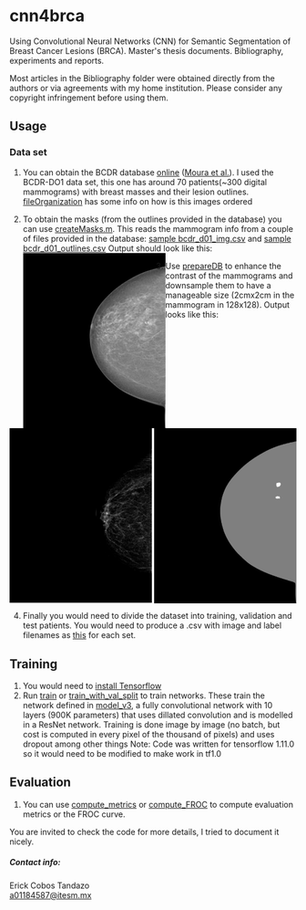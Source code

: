 # cnn4brca
Using Convolutional Neural Networks (CNN) for Semantic Segmentation of Breast Cancer Lesions (BRCA). Master's thesis documents. Bibliography, experiments and reports.

Most articles in the Bibliography folder were obtained directly from the authors or via agreements with my home institution. Please consider any copyright infringement before using them.

## Usage
### Data set
1. You can obtain the BCDR database [online](http://bcdr.inegi.up.pt/) ([Moura et al.](http://dx.doi.org/10.1007/s11548-013-0838-2)). I used the BCDR-DO1 data set, this one has around 70 patients(~300 digital mammograms) with breast masses and their lesion outlines. [fileOrganization](database_info/file_Organization) has some info on how is this images ordered
2. To obtain the masks (from the outlines provided in the database) you can use [createMasks.m](database_info/createMask/createMask.m). This reads the mammogram info from a couple of files provided in the database: [sample bcdr_d01_img.csv](database_info/createMask/bcdr_d01_img.csv) and [sample bcdr_d01_outlines.csv](database_info/createMask/bcdr_d01_outlines.csv)
Output should look like this:
<img src="database_info/createMask/img_20_30_1_RCC.png" width="250" align='left'> <img src="database_info/createMask/img_20_30_1_RCC_mask.png" width="250" align='right'>

3. Use [prepareDB](code/prepareDB.py) to enhance the contrast of the mammograms and downsample them to have a manageable size (2cmx2cm in the mammogram in 128x128).
Output looks like this:
<img src="docs/report/plots/mammogram_resized.png" width="250" align='center'>

4. Finally you would need to divide the dataset into training, validation and test patients. You would need to produce a .csv with image and label filenames as [this](code/example.csv) for each set.

## Training
1. You would need to [install Tensorflow](https://www.tensorflow.org/install/)
2. Run [train](code/train.py) or [train_with_val_split](code/train_with_val_split.py) to train networks. These train the network defined in [model_v3](code/model_v3.py), a fully convolutional network with 10 layers (900K parameters) that uses dillated convolution and is modelled in a ResNet network. Training is done image by image (no batch, but cost is computed in every pixel of the thousand of pixels) and uses dropout among other things
    Note: Code was written for tensorflow 1.11.0 so it would need to be modified to make work in tf1.0

## Evaluation
1. You can use [compute_metrics](code/compute_metrics.py) or [compute_FROC](code/compute_FROC.py) to compute evaluation metrics or the FROC curve.

You are invited to check the code for more details, I tried to document it nicely.

##### Contact info:

Erick Cobos Tandazo<br>
a01184587@itesm.mx

